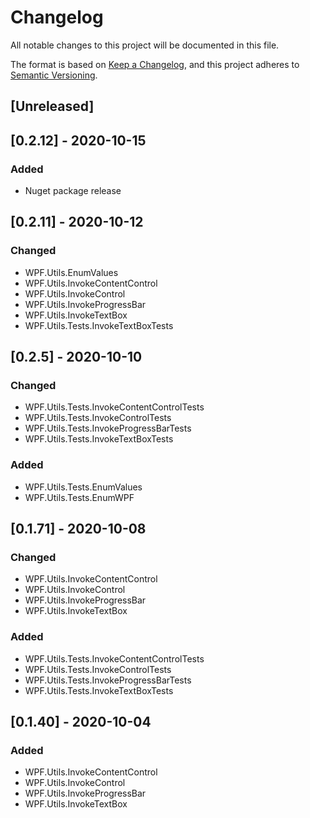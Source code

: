 # Changelog
All notable changes to this project will be documented in this file.

The format is based on [Keep a Changelog](https://keepachangelog.com/en/1.0.0/),
and this project adheres to [Semantic Versioning](https://semver.org/spec/v2.0.0.html).

## [Unreleased]

## [0.2.12] - 2020-10-15
### Added
- Nuget package release

## [0.2.11] - 2020-10-12
### Changed
- WPF.Utils.EnumValues
- WPF.Utils.InvokeContentControl
- WPF.Utils.InvokeControl
- WPF.Utils.InvokeProgressBar
- WPF.Utils.InvokeTextBox
- WPF.Utils.Tests.InvokeTextBoxTests

## [0.2.5] - 2020-10-10
### Changed
- WPF.Utils.Tests.InvokeContentControlTests
- WPF.Utils.Tests.InvokeControlTests
- WPF.Utils.Tests.InvokeProgressBarTests
- WPF.Utils.Tests.InvokeTextBoxTests
### Added
- WPF.Utils.Tests.EnumValues
- WPF.Utils.Tests.EnumWPF

## [0.1.71] - 2020-10-08
### Changed
- WPF.Utils.InvokeContentControl
- WPF.Utils.InvokeControl
- WPF.Utils.InvokeProgressBar
- WPF.Utils.InvokeTextBox
### Added
- WPF.Utils.Tests.InvokeContentControlTests
- WPF.Utils.Tests.InvokeControlTests
- WPF.Utils.Tests.InvokeProgressBarTests
- WPF.Utils.Tests.InvokeTextBoxTests

## [0.1.40] - 2020-10-04
### Added
- WPF.Utils.InvokeContentControl
- WPF.Utils.InvokeControl
- WPF.Utils.InvokeProgressBar
- WPF.Utils.InvokeTextBox
